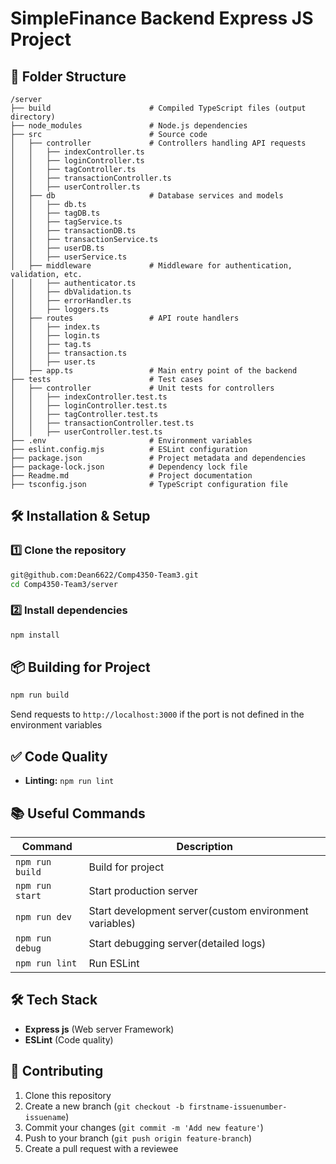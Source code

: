 # SimpleFinance Backend Express JS Project

## 📂 Folder Structure
```
/server
├── build                      # Compiled TypeScript files (output directory)
├── node_modules               # Node.js dependencies
├── src                        # Source code
│   ├── controller             # Controllers handling API requests
│   │   ├── indexController.ts
│   │   ├── loginController.ts
│   │   ├── tagController.ts
│   │   ├── transactionController.ts
│   │   ├── userController.ts
│   ├── db                     # Database services and models
│   │   ├── db.ts
│   │   ├── tagDB.ts
│   │   ├── tagService.ts
│   │   ├── transactionDB.ts
│   │   ├── transactionService.ts
│   │   ├── userDB.ts
│   │   ├── userService.ts
│   ├── middleware             # Middleware for authentication, validation, etc.
│   │   ├── authenticator.ts
│   │   ├── dbValidation.ts
│   │   ├── errorHandler.ts
│   │   ├── loggers.ts
│   ├── routes                 # API route handlers
│   │   ├── index.ts
│   │   ├── login.ts
│   │   ├── tag.ts
│   │   ├── transaction.ts
│   │   ├── user.ts
│   ├── app.ts                 # Main entry point of the backend
├── tests                      # Test cases
│   ├── controller             # Unit tests for controllers
│   │   ├── indexController.test.ts
│   │   ├── loginController.test.ts
│   │   ├── tagController.test.ts
│   │   ├── transactionController.test.ts
│   │   ├── userController.test.ts
├── .env                       # Environment variables
├── eslint.config.mjs          # ESLint configuration
├── package.json               # Project metadata and dependencies
├── package-lock.json          # Dependency lock file
├── Readme.md                  # Project documentation
├── tsconfig.json              # TypeScript configuration file
```

## 🛠 Installation & Setup
### 1️⃣ Clone the repository
```sh
git@github.com:Dean6622/Comp4350-Team3.git
cd Comp4350-Team3/server
```

### 2️⃣ Install dependencies
```sh
npm install 
```

## 📦 Building for Project
```sh
npm run build
```

Send requests to `http://localhost:3000` if the port is not defined in the environment variables


## ✅ Code Quality
- **Linting:** `npm run lint`

## 📚 Useful Commands
| Command         | Description |
|-----------------|-------------|
| `npm run build` | Build for project |
| `npm run start` | Start production server |
| `npm run dev` | Start development server(custom environment variables) |
| `npm run debug` | Start debugging server(detailed logs) |
| `npm run lint`  | Run ESLint |


## 🛠 Tech Stack
- **Express js** (Web server Framework)
- **ESLint** (Code quality)

## 🙌 Contributing
1. Clone this repository
2. Create a new branch (`git checkout -b firstname-issuenumber-issuename`)
3. Commit your changes (`git commit -m 'Add new feature'`)
4. Push to your branch (`git push origin feature-branch`)
5. Create a pull request with a reviewee


